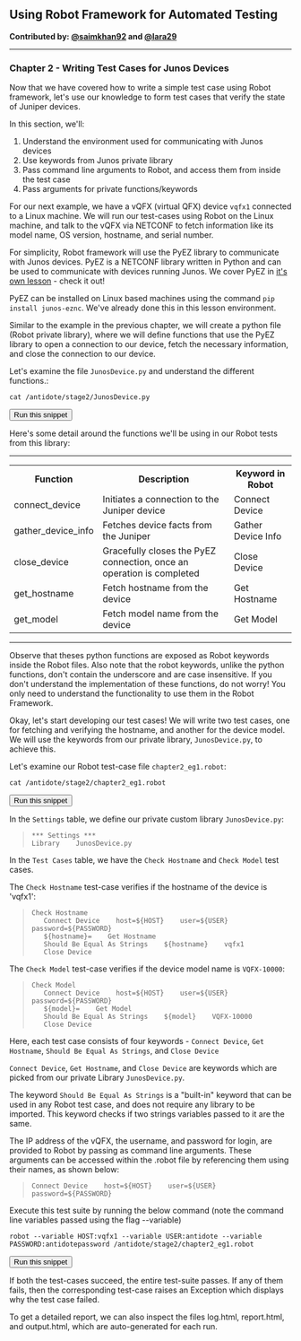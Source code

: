 ## Using Robot Framework for Automated Testing

**Contributed by: [@saimkhan92](https://github.com/saimkhan92) and [@lara29](https://github.com/lara29)**

---

### Chapter 2 - Writing Test Cases for Junos Devices

Now that we have covered how to write a simple test case using Robot framework, let's use our knowledge to form test cases that verify the state of Juniper devices.

In this section, we'll:

1. Understand the environment used for communicating with Junos devices
2. Use keywords from Junos private library
3. Pass command line arguments to Robot, and access them from inside the test case
4. Pass arguments for private functions/keywords

For our next example, we have a vQFX (virtual QFX) device `vqfx1` connected to a Linux machine. We will run our test-cases using Robot on the Linux machine, and talk to the vQFX via NETCONF to fetch information like its model name, OS version, hostname, and serial number.

For simplicity, Robot framework will use the PyEZ library to communicate with Junos devices. PyEZ is a NETCONF library written in Python and can be used to communicate with devices running Junos. We cover PyEZ in <a href="/labs/?lessonId=16&lessonStage=1" target="_blank">it's own lesson</a> - check it out!

PyEZ can be installed on Linux based machines using the command  `pip install junos-eznc`. We've already done this in this lesson environment.

Similar to the example in the previous chapter, we will create a python file (Robot private library), where we will define functions that use the PyEZ library to open a connection to our device, fetch the necessary information, and close the connection to our device.

Let's examine the file `JunosDevice.py` and understand the different functions.:
```
cat /antidote/stage2/JunosDevice.py
```
<button type="button" class="btn btn-primary btn-sm" onclick="runSnippetInTab('linux1', this)">Run this snippet</button>

Here's some detail around the functions we'll be using in our Robot tests from this library:

---

<table style="width:100%">
  <tr>
    <th>Function</th>
    <th>Description</th>
    <th>Keyword in Robot</th>
  </tr>
  <tr>
    <td>connect_device</td>
    <td>Initiates a connection to the Juniper device</td>
    <td>Connect Device</td>
  </tr>
  <tr>
    <td>gather_device_info</td>
    <td>Fetches device facts from the Juniper</td>
    <td>Gather Device Info</td>
  </tr>
  <tr>
    <td>close_device</td>
    <td>Gracefully closes the PyEZ connection, once an operation is completed</td>
    <td>Close Device</td>
  </tr>
  <tr>
    <td>get_hostname</td>
    <td>Fetch hostname from the device</td>
    <td>Get Hostname</td>
  </tr>
  <tr>
    <td>get_model</td>
    <td>Fetch model name from the device</td>
    <td>Get Model</td>
  </tr>
</table>

---

Observe that theses python functions are exposed as Robot keywords inside the Robot files. Also note that the robot keywords, unlike the python functions, don't contain the underscore and are case insensitive. If you don't understand the implementation of these functions, do not worry! You only need to understand the functionality to use them in the Robot Framework.

Okay, let's start developing our test cases! We will write two test cases, one for fetching and verifying the hostname, and another for the device model. We will use the keywords from our private library, `JunosDevice.py`, to achieve this.

Let's examine our Robot test-case file `chapter2_eg1.robot`:

```
cat /antidote/stage2/chapter2_eg1.robot
```
<button type="button" class="btn btn-primary btn-sm" onclick="runSnippetInTab('linux1', this)">Run this snippet</button>

In the `Settings` table, we define our private custom library `JunosDevice.py`:

>```
>*** Settings ***
>Library    JunosDevice.py
>```

In the `Test Cases` table, we have the `Check Hostname` and `Check Model` test cases.

The `Check Hostname` test-case verifies if the hostname of the device is 'vqfx1':

>```
>Check Hostname
>    Connect Device    host=${HOST}    user=${USER}    password=${PASSWORD}
>    ${hostname}=    Get Hostname
>    Should Be Equal As Strings    ${hostname}    vqfx1
>    Close Device
>```

The `Check Model` test-case verifies if the device model name is `VQFX-10000`:

>```
>Check Model
>    Connect Device    host=${HOST}    user=${USER}    password=${PASSWORD}
>    ${model}=    Get Model
>    Should Be Equal As Strings    ${model}    VQFX-10000
>    Close Device
>```

Here, each test case consists of four keywords - `Connect Device`, `Get Hostname`, `Should Be Equal As Strings`, and `Close Device`

`Connect Device`, `Get Hostname`, and `Close Device` are keywords which are picked from our private Library `JunosDevice.py`.

The keyword `Should Be Equal As Strings` is a "built-in" keyword that can be used in any Robot test case, and does not require any library to be imported. This keyword checks if two strings variables passed to it are the same.

The IP address of the vQFX, the username, and password for login, are provided to Robot by passing as command line arguments. These arguments can be accessed within the .robot file by referencing them using their names, as shown below:

>```
>Connect Device    host=${HOST}    user=${USER}    password=${PASSWORD}
>```

Execute this test suite by running the below command (note the command line variables passed using the flag --variable)

```
robot --variable HOST:vqfx1 --variable USER:antidote --variable PASSWORD:antidotepassword /antidote/stage2/chapter2_eg1.robot
```
<button type="button" class="btn btn-primary btn-sm" onclick="runSnippetInTab('linux1', this)">Run this snippet</button>

If both the test-cases succeed, the entire test-suite passes. If any of them fails, then the corresponding test-case raises an Exception which displays why the test case failed.

To get a detailed report, we can also inspect the files log.html, report.html, and output.html, which are auto-generated for each run.
